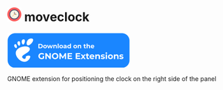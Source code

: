 # <img alt="LlamaGPTJ-chat demo" src="./resources/clock.svg" width="32" /> moveclock
[![Download on the GNOME Extensions](./resources/gnome.svg)](https://extensions.gnome.org/extension/xxx/moveclock/)

GNOME extension for positioning the clock on the right side of the panel
